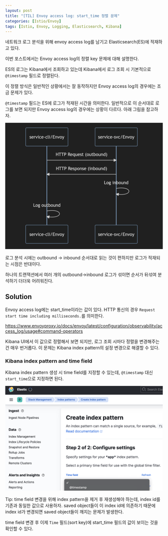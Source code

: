 ```yaml
---
layout: post
title: "[TIL] Envoy access log: start_time 정렬 문제"
categories: [Istio/Envoy]
tags: [Istio, Envoy, Logging, Elasticsearch, Kibana]
---
```


네트워크 로그 분석을 위해 envoy access log를 남기고 Elasticsearch(ES)에 적재하고 있다.

이번 포스트에서는 Envoy access log의 정렬 key 문제에 대해 설명한다.

ES의 로그는 Kibana에서 조회하고 있는데 Kibana에서 로그 조회 시 기본적으로 `@timestamp` 필드로 정렬된다.

이 정렬 방식은 일반적인 상황에서는 잘 동작하지만 Envoy access log의 경우에는 조금 문제가 있다.

`@timestamp` 필드는 ES에 로그가 적재된 시간을 의미한다. 일반적으로 이 순서대로 로그를 보면 되지만 Envoy access log의 경우에는 상황이 다르다. 아래 그림을 참고하자.

![envoy-access-log-inbound-outbound-order](/assets/img/posts/envoy-access-log-inbound-outbound-order.png)

로그 분석 시에는 outbound -> inbound 순서대로 읽는 것이 편하지만 로그가 적재되는 시점은 반대이다.

하나의 트랜잭션에서 여러 개의 outbound->inbound 로그가 섞이면 순서가 뒤섞여 분석하기 더더욱 어려워진다.

## Solution

Envoy access log에는 start_time이라는 값이 있다. HTTP 통신의 경우 `Request start time including milliseconds.`를 의미한다.

<https://www.envoyproxy.io/docs/envoy/latest/configuration/observability/access_log/usage#command-operators>

Kibana UI에서 이 값으로 정렬해서 보면 되지만, 로그 조회 시마다 정렬을 변경해주는 건 매우 번거롭다. 이 문제는 Kibana index pattern의 설정 변경으로 해결할 수 있다.

### Kibana index pattern and time field

Kibana index pattern 생성 시 time field를 지정할 수 있는데, `@timestamp` 대신 `start_time`으로 지정하면 된다.

![kibana-index-pattern](/assets/img/posts/kibana-index-pattern.png)

Tip: time field 변경을 위해 index pattern을 제거 후 재생성해야 하는데, index id를 기존과 동일한 값으로 사용하자. saved object들이 이 index id에 의존하기 때문에 index id가 변경되면 saved object들이 깨지는 문제가 발생한다.

time field 변경 후 이제 `Time` 필드(sort key)에 start_time 필드의 값이 보이는 것을 확인할 수 있다.
